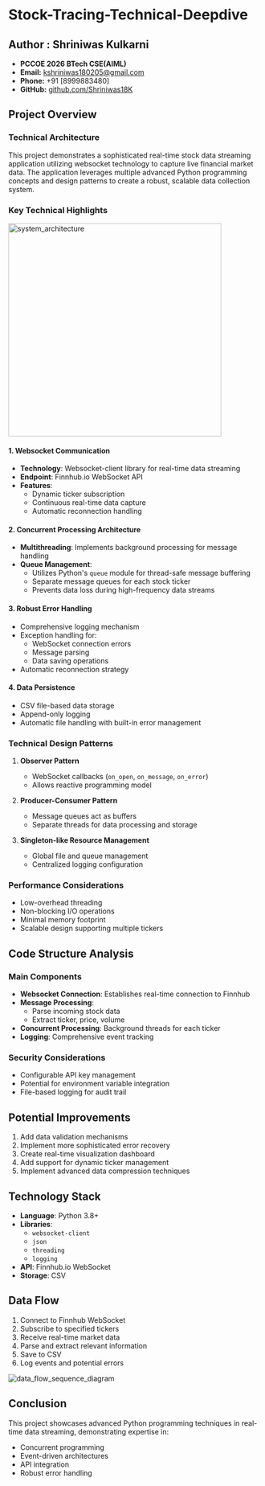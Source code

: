 # Stock-Tracing-Technical-Deepdive

## Author : Shriniwas Kulkarni
- **PCCOE 2026 BTech CSE(AIML)**
- **Email:** [kshriniwas180205@gmail.com](mailto:kshriniwas180205@gmail.com)  
- **Phone:** +91 [8999883480]  
- **GitHub:** [github.com/Shriniwas18K](https://github.com/Shriniwas18K)

## Project Overview

### Technical Architecture
This project demonstrates a sophisticated real-time stock data streaming application utilizing websocket technology to capture live financial market data. The application leverages multiple advanced Python programming concepts and design patterns to create a robust, scalable data collection system.

### Key Technical Highlights

<img width="424" alt="system_architecture" src="https://github.com/user-attachments/assets/57832674-ab4c-4aaa-88b6-ac5244ee7f04" />


#### 1. Websocket Communication
- **Technology**: Websocket-client library for real-time data streaming
- **Endpoint**: Finnhub.io WebSocket API
- **Features**: 
  - Dynamic ticker subscription
  - Continuous real-time data capture
  - Automatic reconnection handling

#### 2. Concurrent Processing Architecture
- **Multithreading**: Implements background processing for message handling
- **Queue Management**: 
  - Utilizes Python's `queue` module for thread-safe message buffering
  - Separate message queues for each stock ticker
  - Prevents data loss during high-frequency data streams

#### 3. Robust Error Handling
- Comprehensive logging mechanism
- Exception handling for:
  - WebSocket connection errors
  - Message parsing
  - Data saving operations
- Automatic reconnection strategy

#### 4. Data Persistence
- CSV file-based data storage
- Append-only logging
- Automatic file handling with built-in error management

### Technical Design Patterns

1. **Observer Pattern**
   - WebSocket callbacks (`on_open`, `on_message`, `on_error`)
   - Allows reactive programming model

2. **Producer-Consumer Pattern**
   - Message queues act as buffers
   - Separate threads for data processing and storage

3. **Singleton-like Resource Management**
   - Global file and queue management
   - Centralized logging configuration

### Performance Considerations
- Low-overhead threading
- Non-blocking I/O operations
- Minimal memory footprint
- Scalable design supporting multiple tickers

## Code Structure Analysis

### Main Components
- **Websocket Connection**: Establishes real-time connection to Finnhub
- **Message Processing**: 
  - Parse incoming stock data
  - Extract ticker, price, volume
- **Concurrent Processing**: Background threads for each ticker
- **Logging**: Comprehensive event tracking

### Security Considerations
- Configurable API key management
- Potential for environment variable integration
- File-based logging for audit trail

## Potential Improvements
1. Add data validation mechanisms
2. Implement more sophisticated error recovery
3. Create real-time visualization dashboard
4. Add support for dynamic ticker management
5. Implement advanced data compression techniques

## Technology Stack
- **Language**: Python 3.8+
- **Libraries**: 
  - `websocket-client`
  - `json`
  - `threading`
  - `logging`
- **API**: Finnhub.io WebSocket
- **Storage**: CSV

## Data Flow
1. Connect to Finnhub WebSocket
2. Subscribe to specified tickers
3. Receive real-time market data
4. Parse and extract relevant information
5. Save to CSV
6. Log events and potential errors
   
![data_flow_sequence_diagram](https://github.com/user-attachments/assets/92a95de3-37d2-458e-b83e-631bc7ba4cea)

## Conclusion
This project showcases advanced Python programming techniques in real-time data streaming, demonstrating expertise in:
- Concurrent programming
- Event-driven architectures
- API integration
- Robust error handling